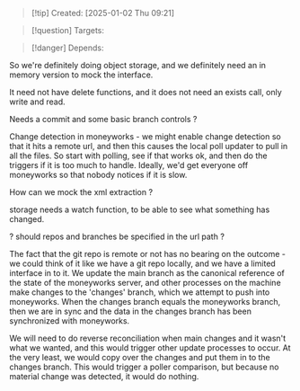 
>[!tip] Created: [2025-01-02 Thu 09:21]

>[!question] Targets: 

>[!danger] Depends: 

So we're definitely doing object storage, and we definitely need an in memory version to mock the interface.

It need not have delete functions, and it does not need an exists call, only write and read.

Needs a commit and some basic branch controls ?


Change detection in moneyworks - we might enable change detection so that it hits a remote url, and then this causes the local poll updater to pull in all the files.  So start with polling, see if that works ok, and then do the triggers if it is too much to handle.  Ideally, we'd get everyone off moneyworks so that nobody notices if it is slow.

How can we mock the xml extraction ?

storage needs a watch function, to be able to see what something has changed.

? should repos and branches be specified in the url path ?

The fact that the git repo is remote or not has no bearing on the outcome - we could think of it like we have a git repo locally, and we have a limited interface in to it.  We update the main branch as the canonical reference of the state of the moneyworks server, and other processes on the machine make changes to the 'changes' branch, which we attempt to push into moneyworks.  When the changes branch equals the moneyworks branch, then we are in sync and the data in the changes branch has been synchronized with moneyworks.

We will need to do reverse reconciliation when main changes and it wasn't what we wanted, and this would trigger other update processes to occur.  At the very least, we would copy over the changes and put them in to the changes branch.  This would trigger a poller comparison, but because no material change was detected, it would do nothing.

